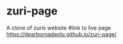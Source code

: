 # zuri-page
A clone of zuris website
#link to live page
 https://dearbornadeolu.github.io/zuri-page/

